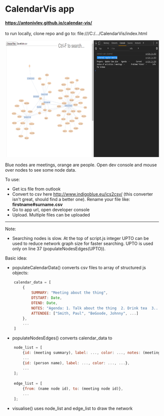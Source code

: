 # CalendarVis app
#### https://antonivlev.github.io/calendar-vis/

to run locally, clone repo and go to: file:///C:/.../CalendarVis/index.html

<img src="graph.png" width=800 height=383></img>

Blue nodes are meetings, orange are people. Open dev console and mouse over nodes to see some node data.

To use:
- Get ics file from outlook
- Convert to csv here http://www.indigoblue.eu/ics2csv/ (this converter isn't great, should find a better one). Rename your file like: **firstname#surname.csv**
- Go to app url, open developer console
- Upload. Multiple files can be uploaded

----------------------------------------
Note:
- Searching nodes is slow. At the top of script.js integer UPTO can be used to reduce network graph size for faster searching. UPTO is used only on line 37 (populateNodesEdges(UPTO)).



Basic idea:
- populateCalendarData() converts csv files to array of structured js objects:
```javascript
	calendar_data = [
		{
			SUMMARY: "Meeting about the thing",
			DTSTART: Date,
			DTEND: Date,
			NOTES: "Agenda: 1. Talk about the thing  2. Drink tea  3....."
			ATTENDEE: ["Smith, Paul", "BeGoode, Johnny", ...]
		},
		...
	]
```
- populateNodesEdges() converts calendar_data to
```javascript
	node_list = [
		{id: (meeting summary), label: ..., color: ..., notes: (meeting notes), ...},
		...
		{id: (person name), label: ..., color: ..., ...},
		...
	];

	edge_list = [
		{from: (name node id), to: (meeting node id)},
		...
	];
```
- visualise() uses node_list and edge_list to draw the network
